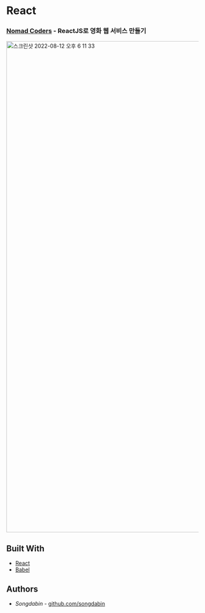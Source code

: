 # React

### [Nomad Coders](https://nomadcoders.co/) - ReactJS로 영화 웹 서비스 만들기

[<img width="1286" alt="스크린샷 2022-08-12 오후 6 11 33" src="https://user-images.githubusercontent.com/82192898/184323412-dfda3c28-06ca-4b55-9d8e-976adbfe4516.png">](https://nomadcoders.co/react-for-beginners)

## Built With

  - [React](https://reactjs.org/)
  - [Babel](https://babeljs.io/)

## Authors

  - *Songdabin* -
    [github.com/songdabin](https://github.com/songdabin)
